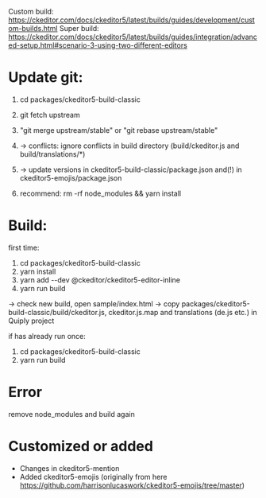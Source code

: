 Custom build: https://ckeditor.com/docs/ckeditor5/latest/builds/guides/development/custom-builds.html
Super build: https://ckeditor.com/docs/ckeditor5/latest/builds/guides/integration/advanced-setup.html#scenario-3-using-two-different-editors


Update git:
===

1) cd packages/ckeditor5-build-classic
2) git fetch upstream
3) "git merge upstream/stable" or "git rebase upstream/stable"
4) -> conflicts: ignore conflicts in build directory (build/ckeditor.js and build/translations/*)
5) -> update versions in ckeditor5-build-classic/package.json and(!) in ckeditor5-emojis/package.json  

6) recommend: rm -rf node_modules && yarn install
           
Build:
===

first time:
1) cd packages/ckeditor5-build-classic
2) yarn install
3) yarn add --dev @ckeditor/ckeditor5-editor-inline
4) yarn run build
                                                                                          
-> check new build, open sample/index.html
-> copy packages/ckeditor5-build-classic/build/ckeditor.js, ckeditor.js.map and translations (de.js etc.) in Quiply project

if has already run once:         
1) cd packages/ckeditor5-build-classic
2) yarn run build

Error
===

remove node_modules and build again
                       

Customized or added
===

- Changes in ckeditor5-mention
- Added ckeditor5-emojis (originally from here https://github.com/harrisonlucaswork/ckeditor5-emojis/tree/master)
